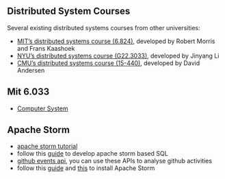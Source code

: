 ## Distributed System Courses
Several existing distributed systems courses from other universities:
- [MIT’s distributed systems course (6.824)](https://pdos.csail.mit.edu/6.824/), developed by Robert Morris and Frans Kaashoek
- [NYU’s distributed systems course (G22.3033)](http://www.news.cs.nyu.edu/~jinyang/fa16-ds/), developed by Jinyang Li
- [CMU’s distributed systems course (15-440)](http://www.cs.cmu.edu/~dga/15-440/F10/), developed by David Andersen

## Mit 6.033
- [Computer System](http://web.mit.edu/6.033/www/)

## Apache Storm
- [apache storm tutorial](http://www.tutorialspoint.com/apache_storm/index.htm)
- follow this [guide](http://storm.apache.org/releases/2.0.0-SNAPSHOT/storm-sql-internal.html) to develop apache storm based SQL
- [github events api](https://developer.github.com/v3/activity/events/), you can use these APIs to analyse github activities
- follow this [guide](https://www.tutorialspoint.com/apache_storm/apache_storm_installation.htm) and [this](http://www.powerxing.com/install-storm/) to install Apache Storm
